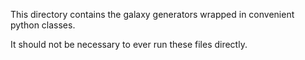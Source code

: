 This directory contains the galaxy generators wrapped in convenient python classes.

It should not be necessary to ever run these files directly.